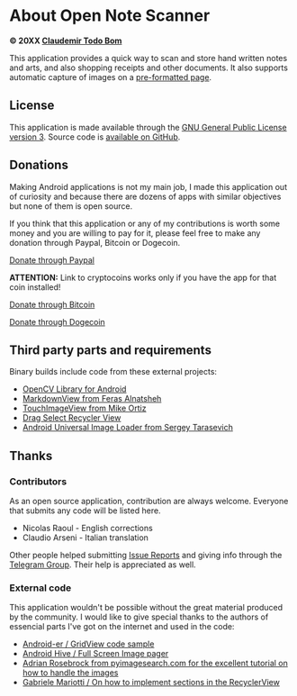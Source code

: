 About Open Note Scanner
=======================

**© 20XX [Claudemir Todo Bom](http://todobom.com)**

This application provides a quick way to scan and store hand written notes and arts, and also shopping receipts and other documents. It also supports automatic capture of images on a [pre-formatted page](https://github.com/ctodobom/OpenNoteScanner/raw/master/Page%20Templates/A4%20with%202%20pages.pdf).


License
-------

This application is made available through the [GNU General Public License version 3](http://www.gnu.org/licenses/gpl.txt). Source code is [available on GitHub](http://github.com/ctodobom/OpenNoteScanner).

Donations
---------

Making Android applications is not my main job, I made this application out of curiosity and because there are dozens of apps with similar objectives but none of them is open source.

If you think that this application or any of my contributions is worth some money and you are willing to pay for it, please feel free to make any donation through Paypal, Bitcoin or Dogecoin.

[Donate through Paypal](https://www.paypal.com/cgi-bin/webscr?cmd=_s-xclick&hosted_button_id=X6XHVCPMRQEL4)

**ATTENTION:** Link to cryptocoins works only if you have the app for that coin installed!

[Donate through Bitcoin](bitcoin:1H5tqKZoWdqkR54PGe9w67EzBnLXHBFmt9)

[Donate through Dogecoin](dogecoin:DFBaP724XR3rfs9wFahBd353yFkgkqatvd)


Third party parts and requirements
----------------------------------

Binary builds include code from these external projects:

* [OpenCV Library for Android](http://www.opencv.org)
* [MarkdownView from Feras Alnatsheh](https://github.com/falnatsheh/MarkdownView)
* [TouchImageView from Mike Ortiz](https://github.com/MikeOrtiz/TouchImageView)
* [Drag Select Recycler View](https://github.com/afollestad/drag-select-recyclerview)
* [Android Universal Image Loader from Sergey Tarasevich](https://github.com/nostra13/Android-Universal-Image-Loader)

Thanks
------

### Contributors

As an open source application, contribution are always welcome. Everyone that submits any code will be listed here.

* Nicolas Raoul - English corrections
* Claudio Arseni - Italian translation

Other people helped submitting [Issue Reports](https://github.com/ctodobom/OpenNoteScanner/issues) and giving info through the [Telegram Group](https://telegram.me/joinchat/CGzsxQgjl8CyAZNrTG0qZg). Their help is appreciated as well.

### External code

This application wouldn't be possible without the great material produced by the community. I would like to give special thanks to the authors of essencial parts I've got on the internet and used in the code:

* [Android-er / GridView code sample](http://android-er.blogspot.com.br/2012/07/gridview-loading-photos-from-sd-card.html)
* [Android Hive / Full Screen Image pager](http://www.androidhive.info/2013/09/android-fullscreen-image-slider-with-swipe-and-pinch-zoom-gestures/)
* [Adrian Rosebrock from pyimagesearch.com for the excellent tutorial on how to handle the images](http://www.pyimagesearch.com/2014/09/01/build-kick-ass-mobile-document-scanner-just-5-minutes/)
* [Gabriele Mariotti / On how to implement sections in the RecyclerView](https://gist.github.com/gabrielemariotti/e81e126227f8a4bb339c)
